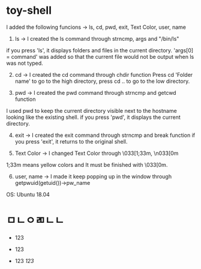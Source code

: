 # toy-shell

I added the following funcions
-> ls, cd, pwd, exit, Text Color, user, name

1. ls -> I created the ls command through strncmp, args and "/bin/ls"

if you press 'ls', it displays folders and files in the current directory.
  'args[0] = command' was added so that the current file would not be output when ls was not typed.

2. cd -> I created the cd command through chdir function
  Press cd 'Folder name' to go to the high directory, press cd .. to go to the low directory.

3. pwd -> I created the pwd command through strncmp and getcwd function

I used pwd to keep the current directory visible next to the hostname looking like the existing shell.
  if you press 'pwd', it displays the current directory.

4. exit -> I created the exit command through strncmp and break function
  if you press 'exit', it returns to the original shell.

5. Text Color -> I changed Text Color through \033[1;33m, \n033[0m

  1;33m means yellow colors and It must be finished with \033[0m.

6. user, name -> I made it keep popping up in the window through getpwuid(getuid())->pw_name

  OS: Ubuntu 18.04
  
  # ㅁㄴㅇㄻㄴㄴ
  * 123
  - 123
  + 123
  *123*

